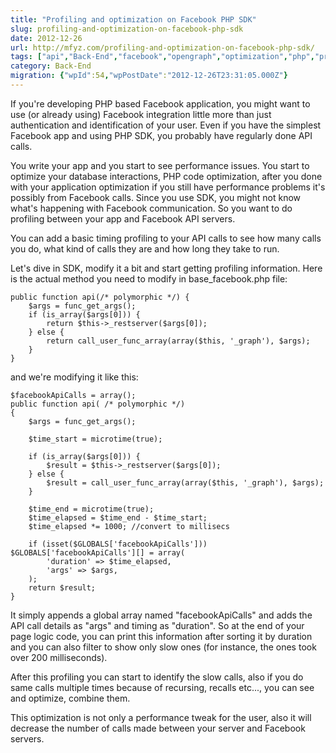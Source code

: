 ```yaml
---
title: "Profiling and optimization on Facebook PHP SDK"
slug: profiling-and-optimization-on-facebook-php-sdk
date: 2012-12-26
url: http://mfyz.com/profiling-and-optimization-on-facebook-php-sdk/
tags: ["api","Back-End","facebook","opengraph","optimization","php","profiling","sdk"]
category: Back-End
migration: {"wpId":54,"wpPostDate":"2012-12-26T23:31:05.000Z"}
---
```


If you're developing PHP based Facebook application, you might want to use (or already using) Facebook integration little more than just authentication and identification of your user. Even if you have the simplest Facebook app and using PHP SDK, you probably have regularly done API calls.

You write your app and you start to see performance issues. You start to optimize your database interactions, PHP code optimization, after you done with your application optimization if you still have performance problems it's possibly from Facebook calls. Since you use SDK, you might not know what's happening with Facebook communication. So you want to do profiling between your app and Facebook API servers.

You can add a basic timing profiling to your API calls to see how many calls you do, what kind of calls they are and how long they take to run.

Let's dive in SDK, modify it a bit and start getting profiling information. Here is the actual method you need to modify in base_facebook.php file:
```
public function api(/* polymorphic */) {
	$args = func_get_args();
	if (is_array($args[0])) {
		return $this->_restserver($args[0]);
	} else {
		return call_user_func_array(array($this, '_graph'), $args);
	}
}

```
and we're modifying it like this:
```
$facebookApiCalls = array();
public function api( /* polymorphic */)
{
	$args = func_get_args();

	$time_start = microtime(true);

	if (is_array($args[0])) {
		$result = $this->_restserver($args[0]);
	} else {
		$result = call_user_func_array(array($this, '_graph'), $args);
	}

	$time_end = microtime(true);
	$time_elapsed = $time_end - $time_start;
	$time_elapsed *= 1000; //convert to millisecs

	if (isset($GLOBALS['facebookApiCalls'])) $GLOBALS['facebookApiCalls'][] = array(
		'duration' => $time_elapsed,
		'args' => $args,
	);
	return $result;
}
```
It simply appends a global array named "facebookApiCalls" and adds the API call details as "args" and timing as "duration". So at the end of your page logic code, you can print this information after sorting it by duration and you can also filter to show only slow ones (for instance, the ones took over 200 milliseconds).

After this profiling you can start to identify the slow calls, also if you do same calls multiple times because of recursing, recalls etc..., you can see and optimize, combine them.

This optimization is not only a performance tweak for the user, also it will decrease the number of calls made between your server and Facebook servers.